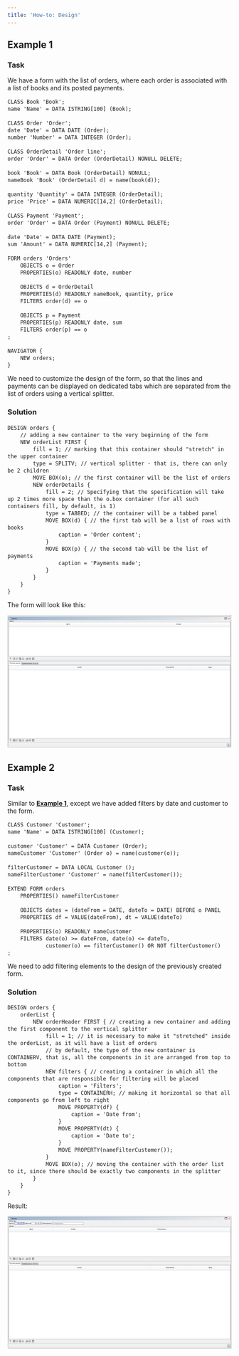 ```yaml
---
title: 'How-to: Design'
---
```


## Example 1

### Task

We have a form with the list of orders, where each order is associated with a list of books and its posted payments.

```lsf
CLASS Book 'Book';
name 'Name' = DATA ISTRING[100] (Book);

CLASS Order 'Order';
date 'Date' = DATA DATE (Order);
number 'Number' = DATA INTEGER (Order);

CLASS OrderDetail 'Order line';
order 'Order' = DATA Order (OrderDetail) NONULL DELETE;

book 'Book' = DATA Book (OrderDetail) NONULL;
nameBook 'Book' (OrderDetail d) = name(book(d));

quantity 'Quantity' = DATA INTEGER (OrderDetail);
price 'Price' = DATA NUMERIC[14,2] (OrderDetail);

CLASS Payment 'Payment';
order 'Order' = DATA Order (Payment) NONULL DELETE;

date 'Date' = DATA DATE (Payment);
sum 'Amount' = DATA NUMERIC[14,2] (Payment);

FORM orders 'Orders'
    OBJECTS o = Order
    PROPERTIES(o) READONLY date, number

    OBJECTS d = OrderDetail
    PROPERTIES(d) READONLY nameBook, quantity, price
    FILTERS order(d) == o

    OBJECTS p = Payment
    PROPERTIES(p) READONLY date, sum
    FILTERS order(p) == o
;

NAVIGATOR {
    NEW orders;
}
```

We need to customize the design of the form, so that the lines and payments can be displayed on dedicated tabs which are separated from the list of orders using a vertical splitter.

### Solution

```lsf
DESIGN orders {
    // adding a new container to the very beginning of the form
    NEW orderList FIRST {
        fill = 1; // marking that this container should "stretch" in the upper container
        type = SPLITV; // vertical splitter - that is, there can only be 2 children
        MOVE BOX(o); // the first container will be the list of orders
        NEW orderDetails {
            fill = 2; // Specifying that the specification will take up 2 times more space than the o.box container (for all such containers fill, by default, is 1)
            type = TABBED; // the container will be a tabbed panel
            MOVE BOX(d) { // the first tab will be a list of rows with books
                caption = 'Order content';
            }
            MOVE BOX(p) { // the second tab will be the list of payments
                caption = 'Payments made';
            }
        }
    }
}
```

The form will look like this:

![](attachments/36307439/46367472.png)

## Example 2

### Task

Similar to [**Example 1**](#example-1), except we have added filters by date and customer to the form.

```lsf
CLASS Customer 'Customer';
name 'Name' = DATA ISTRING[100] (Customer);

customer 'Customer' = DATA Customer (Order);
nameCustomer 'Customer' (Order o) = name(customer(o));

filterCustomer = DATA LOCAL Customer ();
nameFilterCustomer 'Customer' = name(filterCustomer());

EXTEND FORM orders
    PROPERTIES() nameFilterCustomer

    OBJECTS dates = (dateFrom = DATE, dateTo = DATE) BEFORE o PANEL
    PROPERTIES df = VALUE(dateFrom), dt = VALUE(dateTo)

    PROPERTIES(o) READONLY nameCustomer
    FILTERS date(o) >= dateFrom, date(o) <= dateTo,
            customer(o) == filterCustomer() OR NOT filterCustomer()
;
```

We need to add filtering elements to the design of the previously created form.

### Solution

```lsf
DESIGN orders {
    orderList {
        NEW orderHeader FIRST { // creating a new container and adding the first component to the vertical splitter
            fill = 1; // it is necessary to make it "stretched" inside the orderList, as it will have a list of orders
            // by default, the type of the new container is CONTAINERV, that is, all the components in it are arranged from top to bottom
            NEW filters { // creating a container in which all the components that are responsible for filtering will be placed
                caption = 'Filters';
                type = CONTAINERH; // making it horizontal so that all components go from left to right
                MOVE PROPERTY(df) {
                    caption = 'Date from';
                }
                MOVE PROPERTY(dt) {
                    caption = 'Date to';
                }
                MOVE PROPERTY(nameFilterCustomer());
            }
            MOVE BOX(o); // moving the container with the order list to it, since there should be exactly two components in the splitter
        }
    }
}
```

Result:

![](attachments/36307439/46367474.png)
